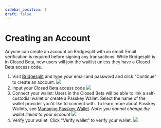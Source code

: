 ```yaml
---
sidebar_position: 1
draft: false
---
```

# Creating an Account
Anyone can create an account on Bridgesplit with an email. Email verification is required before signing any transactions. While Bridgesplit is in Closed Beta, new users will join the waitlist unless they have a Closed Beta access code. 

1. Visit [Bridgesplit](https://app.bridgesplit.com/signup) and type your email and password and click "Continue" to create an account.
![](https://d3q7ie80jbiqey.cloudfront.net/media/image/zoom/8fb4b276-d06c-470c-b792-0963e8d533bd/1/19.717888611538/78.80900854342?0)
2. Input your Closed Beta access code
![](https://d3q7ie80jbiqey.cloudfront.net/media/image/zoom/e2ef0214-1f5e-4187-aced-c193e00ebdac/1/29.23956371489/32.900565468627?0)
3. Connect your wallet: Users in the Closed Beta will be able to link a self-custodial wallet or create a Passkey Wallet. Select the name of the wallet provider you'd like to connect with. To learn more about Passkey Wallets, see [Managing Passkey Wallet](/user-guides/account/managing-passkey-wallet). *Note: you cannot change the wallet linked to your account*
![](https://d3q7ie80jbiqey.cloudfront.net/media/image/zoom/68c5a242-bbac-419a-9a4b-d020812f529c/1/50.000001816523/30.124170357383?0)
4. Verify your wallet: Click "Verify wallet" to verify your wallet.
![](https://d3q7ie80jbiqey.cloudfront.net/media/image/zoom/990954bf-f4f5-4fcd-ba57-633620c2a7b2/1/50.000001816523/39.468748847185?0)
